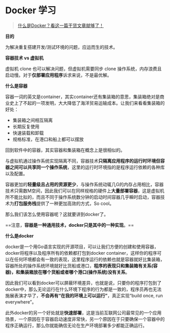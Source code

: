 # Docker 学习

> [什么是Docker？看这一篇干货文章就够了！](https://zhuanlan.zhihu.com/p/187505981)

**目的**

为解决重复搭建开发/测试环境的问题，应运而生的技术。



**容器技术 vs 虚拟机**

虚拟机 clone 也可以解决问题，但虚拟机需要同步 clone 操作系统，内存浪费且启动慢。对于**仅部署应用程序**诉求来说，不是最优解。



**什么是容器**

容器一词的英文是container，其实container还有集装箱的意思，集装箱绝对是商业史上了不起的一项发明，大大降低了海洋贸易运输成本。让我们来看看集装箱的好处：

- 集装箱之间相互隔离
- 长期反复使用
- 快速装载和卸载
- 规格标准，在港口和船上都可以摆放

回到软件中的容器，其实容器和集装箱在概念上是很相似的。

与虚拟机通过操作系统实现隔离不同，容器技术**只隔离应用程序的运行时环境但容器之间可以共享同一个操作系统**，这里的运行时环境指的是程序运行依赖的各种库以及配置。

容器更加的**轻量级且占用的资源更少**，与操作系统动辄几G的内存占用相比，容器技术只需数M空间，因此我们可以在同样规格的硬件上**大量部署容器**，这是虚拟机所不能比拟的，而且不同于操作系统数分钟的启动时间容器几乎瞬时启动，容器技术为**打包服务栈**提供了一种更加高效的方式，So cool。

那么我们该怎么使用容器呢？这就要讲到docker了。

==注意，**容器是一种通用技术，docker只是其中的一种实现**。==



**什么是docker**

docker是一个用Go语言实现的开源项目，可以让我们方便的创建和使用容器，docker将程序以及程序所有的依赖都打包到docker container，这样你的程序可以在任何环境都会有一致的表现，这里程序运行的依赖也就是容器就好比集装箱，容器所处的操作系统环境就好比货船或港口，**程序的表现只和集装箱有关系(容器)，和集装箱放在哪个货船或者哪个港口(操作系统)没有关系**。

因此我们可以看到docker可以屏蔽环境差异，也就是说，只要你的程序打包到了docker中，那么无论运行在什么环境下程序的行为都是一致的，程序员再也无法施展表演才华了，**不会再有“在我的环境上可以运行”**，真正实现“build once, run everywhere”。

此外docker的另一个好处就是**快速部署**，这是当前互联网公司最常见的一个应用场景，一个原因在于容器启动速度非常快，另一个原因在于只要确保一个容器中的程序正确运行，那么你就能确信无论在生产环境部署多少都能正确运行。

